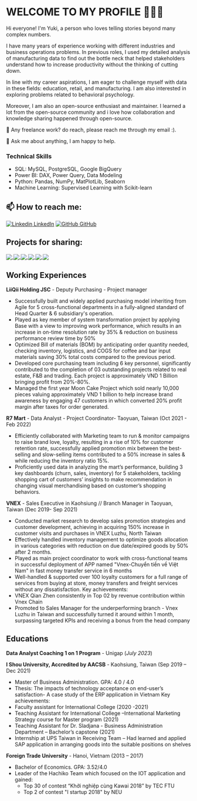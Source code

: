 # WELCOME TO MY PROFILE 👋👋👋

Hi everyone! I'm Yuki, a person who loves telling stories beyond many complex numbers. 

I have many years of experience working with different industries and business operations problems. In previous roles, I used my detailed analysis of manufacturing data to find out the bottle neck that helped stakeholders understand how to increase productivity without the thinking of cutting down.

In line with my career aspirations, I am eager to challenge myself with data in these fields: education, retail, and manufacturing. I am also interested in exploring problems related to behavioral psychology.

Moreover, I am also an open-source enthusiast and maintainer. I learned a lot from the open-source community and i love how collaboration and knowledge sharing happened through open-source.

  💼 Any freelance work? do reach, please reach me through my email :).
  
  💬 Ask me about anything, I am happy to help.

### **Technical Skills**
- SQL: MySQL, PostgreSQL, Google BigQuery
- Power BI: DAX, Power Query, Data Modeling
- Python: Pandas, NumPy, MatPlotLib, Seaborn
- Machine Learning: Supervised Learning with Scikit-learn

## 📫 How to reach me:
[![Linkedin](https://i.stack.imgur.com/gVE0j.png) LinkedIn](https://www.linkedin.com/in/yukichen2181/)
[![GitHub](https://i.stack.imgur.com/tskMh.png) GitHub](https://github.com/yukitran2181/)
## Projects for sharing:

<a href="https://github.com/yukitran2181/Cohort_analysis/">
  <!-- Change the `github-readme-stats.anuraghazra1.vercel.app` to `github-readme-stats.vercel.app`  -->
  <img align="center" src="https://github-readme-stats.vercel.app/api/pin/?username=yukitran2181&repo=Cohort_analysis&theme=rose" />
</a>  
<a href="https://github.com/yukitran2181/Ecommerce/">
  <!-- Change the `github-readme-stats.anuraghazra1.vercel.app` to `github-readme-stats.vercel.app`  -->
  <img align="center" src="https://github-readme-stats.vercel.app/api/pin/?username=yukitran2181&repo=Ecommerce&theme=rose" />
</a>
<a href="https://github.com/yukitran2181/RFM_Analysis/">
  <!-- Change the `github-readme-stats.anuraghazra1.vercel.app` to `github-readme-stats.vercel.app`  -->
  <img align="center" src="https://github-readme-stats.vercel.app/api/pin/?username=yukitran2181&repo=RFM_Analysis&theme=rose" />
</a>  
<a href="https://github.com/yukitran2181/4G_transition_predict/">
  <!-- Change the `github-readme-stats.anuraghazra1.vercel.app` to `github-readme-stats.vercel.app`  -->
  <img align="center" src="https://github-readme-stats.vercel.app/api/pin/?username=yukitran2181&repo=4G_transition_predict&theme=rose&show_icons=true" />
</a>
<a href="https://github.com/yukitran2181/Power_BI_projects/">
  <!-- Change the `github-readme-stats.anuraghazra1.vercel.app` to `github-readme-stats.vercel.app`  -->
  <img align="center" src="https://github-readme-stats.vercel.app/api/pin/?username=yukitran2181&repo=Power_BI_projects&theme=rose" />
</a> 
<a href="https://github.com/yukitran2181/HRM_Analysis/">
  <!-- Change the `github-readme-stats.anuraghazra1.vercel.app` to `github-readme-stats.vercel.app`  -->
  <img align="center" src="https://github-readme-stats.vercel.app/api/pin/?username=yukitran2181&repo=HRM_Analysis&theme=rose" />
</a> 

## **Working Experiences**
**LiiQii Holding JSC** - Deputy Purchasing - Project manager
- Successfully built and widely applied purchasing model inheriting from Agile for 5 cross-functional departments in a fully-aligned standard of Head Quarter & 6 subsidiary's operation.
- Played as key member of system transformation project by applying Base with a view to improving work performance, which results in an increase in on-time resolution rate by 35% & reduction on business performance review time by 50%
- Optimized Bill of materials (BOM) by anticipating order quantity needed, checking inventory, logistics, and COGS for coffee and bar input materials saving 30% total costs compared to the previous period.
- Developed core purchasing team including 6 key personnel, significantly contributed to the completion of 03 outstanding projects related to real estate, F&B and trading. Each project is approximately VND 1 Billion bringing profit from 20%-80%.
- Managed the first year Moon Cake Project which sold nearly 10,000 pieces valuing approximately VND 1 billion to help increase brand awareness by engaging 47 customers in which converted 20% profit margin after taxes for order generated.

**R7 Mart** - Data Analyst - Project Coordinator- Taoyuan, Taiwan (Oct 2021 - Feb 2022)
- Efficiently collaborated with Marketing team to run & monitor campaigns to raise brand love, loyalty, resulting in a rise of 10% for customer retention rate, successfully applied promotion mix between the best-selling and slow-selling items contributed to a 50% increase in sales & while reducing the inventory ratio 15%.
- Proficiently used data in analyzing the mart’s performance, building 3 key dashboards (churn, sales, inventory) for 5 stakeholders, tackling shopping cart of customers’ insights to make recommendation in changing visual merchandising based on customer’s shopping behaviors.

**VNEX** - Sales Executive in Kaohsiung // Branch Manager in Taoyuan, Taiwan (Dec 2019- Sep 2021)
- Conducted market research to develop sales promotion strategies and customer development, achieving in acquiring 150% increase in customer visits and purchases in VNEX Luzhu, North Taiwan
- Effectively handled inventory management to optimize goods allocation in various categories with reduction on due date/expired goods by 50% after 2 months.
- Played as main project coordinator to work with cross-functional teams in successful deployment of APP named "Vnex-Chuyển tiền về Việt Nam" in fast money transfer service in 6 months
- Well-handled & supported over 100 loyalty customers for a full range of services from buying at store, money transfers and freight services without any dissatisfaction.
Key achievements:
- VNEX Qian Zhen consistently in Top 02 by revenue contribution within Vnex Chain 
- Promoted to Sales Manager for the underperforming branch - Vnex Luzhu in Taiwan and successfully turned it around within 1 month, surpassing targeted KPIs and receiving a bonus from the head company

## **Educations**

**Data Analyst Coaching 1 on 1 Program** - Unigap (_July 2023_)

**I Shou University, Accredited by AACSB** - Kaohsiung, Taiwan (Sep 2019 – Dec 2021)
- Master of Business Administration. GPA: 4.0 / 4.0
- Thesis: The impacts of technology acceptance on end-user’s satisfaction- A case study of the ERP application in Vietnam
Key achievements:
- Faculty assistant for International College (2020 -2021)
- Teaching Assistant for International College –International Marketing Strategy course for Master program (2021)
- Teaching Assistant for Dr. Sladjana - Business Administration Department – Bachelor’s capstone (2021)
- Internship at UPS Taiwan in Receiving Team – Had learned and applied SAP application in arranging goods into the suitable positions on shelves
  
**Foreign Trade University** - Hanoi, Vietnam (2013 – 2017)
- Bachelor of Economics. GPA: 3.52/4.0
- Leader of the Hachiko Team which focused on the IOT application and gained:
    - Top 30 of contest “Khởi nghiệp cùng Kawai 2018” by TEC FTU
    - Top 2 of contest "I startup 2018" by NEU
